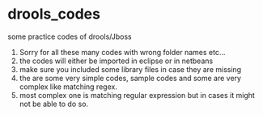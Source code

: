 drools_codes
============

some practice codes of drools/Jboss
1. Sorry for all these many codes with wrong folder names etc...
2. the codes will either be imported in eclipse or in netbeans
3. make sure you included some library files in case they are missing
4. the are some very simple codes, sample codes and some are very complex like matching regex.
5. most complex one is matching regular expression but in cases it might not be able to do so.
